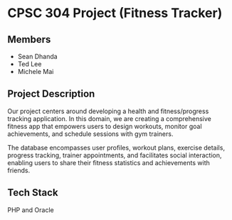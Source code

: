 # CPSC 304 Project (Fitness Tracker)

## Members

- Sean Dhanda
- Ted Lee
- Michele Mai

## Project Description

Our project centers around developing a health and fitness/progress tracking application. 
In this domain, we are creating a comprehensive fitness app that empowers users to design workouts, 
monitor goal achievements, and schedule sessions with gym trainers. 

The database encompasses user profiles, workout plans, exercise details, progress tracking, trainer appointments, 
and facilitates social interaction, enabling users to share their fitness statistics and achievements with friends.

## Tech Stack

PHP and Oracle




